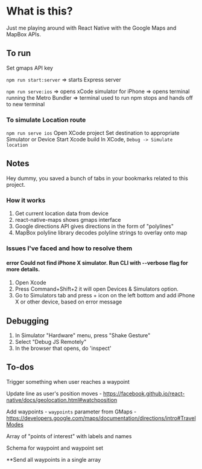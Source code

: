 # What is this?

Just me playing around with React Native with the Google Maps and MapBox APIs.

## To run

Set gmaps API key

`npm run start:server`
=> starts Express server

`npm run serve:ios`
=> opens xCode simulator for iPhone
=> opens terminal running the Metro Bundler
=> terminal used to run npm stops and hands off to new terminal

### To simulate Location route
`npm run serve ios`
Open XCode project
Set destination to appropriate Simulator or Device
Start Xcode build
In XCode, `Debug -> Simulate location`

## Notes

Hey dummy, you saved a bunch of tabs in your bookmarks related to this project.

### How it works

1. Get current location data from device
1. react-native-maps shows gmaps interface
1. Google directions API gives directions in the form of "polylines"
1. MapBox polyline library decodes polyline strings to overlay onto map

### Issues I've faced and how to resolve them

#### error Could not find iPhone X simulator. Run CLI with --verbose flag for more details.

1. Open Xcode
2. Press Command+Shift+2 it will open Devices & Simulators option.
3. Go to Simulators tab and press + icon on the left bottom and add iPhone X or other device, based on error message

## Debugging

1. In Simulator "Hardware" menu, press "Shake Gesture"
2. Select "Debug JS Remotely"
3. In the browser that opens, do 'inspect'

## To-dos

Trigger something when user reaches a waypoint

Update line as user's position moves - https://facebook.github.io/react-native/docs/geolocation.html#watchposition

Add waypoints - `waypoints` parameter from GMaps - https://developers.google.com/maps/documentation/directions/intro#TravelModes

Array of "points of interest" with labels and names

Schema for waypoint and waypoint set

**Send all waypoints in a single array

